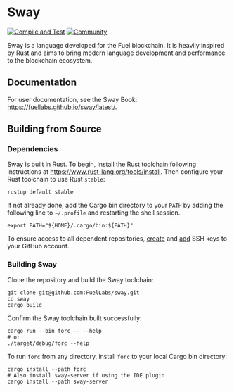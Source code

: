 # Sway

[![Compile and Test](https://github.com/FuelLabs/sway/actions/workflows/cargo_test.yml/badge.svg)](https://github.com/FuelLabs/sway/actions/workflows/cargo_test.yml)
[![Community](https://img.shields.io/badge/chat%20on-discord-orange?&logo=discord&logoColor=ffffff&color=7389D8&labelColor=6A7EC2)](https://discord.gg/xfpK4Pe)

Sway is a language developed for the Fuel blockchain. It is heavily inspired by Rust and aims to bring modern language development and performance to the blockchain ecosystem.

## Documentation

For user documentation, see the Sway Book: <https://fuellabs.github.io/sway/latest/>.

## Building from Source

### Dependencies

Sway is built in Rust. To begin, install the Rust toolchain following instructions at <https://www.rust-lang.org/tools/install>. Then configure your Rust toolchain to use Rust `stable`:

```console
rustup default stable
```

If not already done, add the Cargo bin directory to your `PATH` by adding the following line to `~/.profile` and restarting the shell session.

```console
export PATH="${HOME}/.cargo/bin:${PATH}"
```

To ensure access to all dependent repositories, [create](https://docs.github.com/en/authentication/connecting-to-github-with-ssh/generating-a-new-ssh-key-and-adding-it-to-the-ssh-agent) and [add](https://docs.github.com/en/authentication/connecting-to-github-with-ssh/adding-a-new-ssh-key-to-your-github-account) SSH keys to your GitHub account.

### Building Sway

Clone the repository and build the Sway toolchain:

```console
git clone git@github.com:FuelLabs/sway.git
cd sway
cargo build
```

Confirm the Sway toolchain built successfully:

```console
cargo run --bin forc -- --help
# or
./target/debug/forc --help
```

To run `forc` from any directory, install `forc` to your local Cargo bin directory:

```console
cargo install --path forc
# Also install sway-server if using the IDE plugin
cargo install --path sway-server
```
